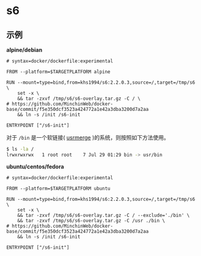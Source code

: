 # s6

## 示例

**alpine/debian**

```docker
# syntax=docker/dockerfile:experimental

FROM --platform=$TARGETPLATFORM alpine

RUN --mount=type=bind,from=khs1994/s6:2.2.0.3,source=/,target=/tmp/s6 \
    set -x \
    && tar -zxvf /tmp/s6/s6-overlay.tar.gz -C / \
# https://github.com/MinchinWeb/docker-base/commit/f5e350dcf3523a424772a1e42a3dba3200d7a2aa
    && ln -s /init /s6-init

ENTRYPOINT ["/s6-init"]
```

对于 `/bin` 是一个软链接( [usrmerge](https://wiki.debian.org/UsrMerge) )的系统，则按照如下方法使用。

```bash
$ ls -la /
lrwxrwxrwx   1 root root    7 Jul 29 01:29 bin -> usr/bin
```

**ubuntu/centos/fedora**

```docker
# syntax=docker/dockerfile:experimental

FROM --platform=$TARGETPLATFORM ubuntu

RUN --mount=type=bind,from=khs1994/s6:2.2.0.3,source=/,target=/tmp/s6 \
    set -x \
    && tar -zxvf /tmp/s6/s6-overlay.tar.gz -C / --exclude='./bin' \
    && tar -zxvf /tmp/s6/s6-overlay.tar.gz -C /usr ./bin \
# https://github.com/MinchinWeb/docker-base/commit/f5e350dcf3523a424772a1e42a3dba3200d7a2aa
    && ln -s /init /s6-init

ENTRYPOINT ["/s6-init"]
```
